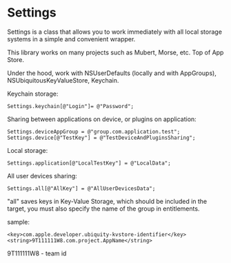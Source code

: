 # Settings
Settings is a class that allows you to work immediately with all local storage systems in a simple and convenient wrapper.

This library works on many projects such as Mubert, Morse, etc. Top of App Store.

Under the hood, work with NSUserDefaults (locally and with AppGroups), NSUbiquitousKeyValueStore, Keychain.

Keychain storage:
```
Settings.keychain[@"Login"]= @"Password";
```

Sharing between applications on device, or plugins on application:
```
Settings.deviceAppGroup = @"group.com.application.test";
Settings.device[@"TestKey"] = @"TestDeviceAndPluginsSharing";
```

Local storage:
```
Settings.application[@"LocalTestKey"] = @"LocalData";
```

All user devices sharing:
```
Settings.all[@"AllKey"] = @"AllUserDevicesData";
``` 

"all" saves keys in Key-Value Storage, which should be included in the target, you must also specify the name of the group in entitlements.

sample:
```
<key>com.apple.developer.ubiquity-kvstore-identifier</key>
<string>9T111111W8.com.project.AppName</string>
```

9T111111W8 - team id
